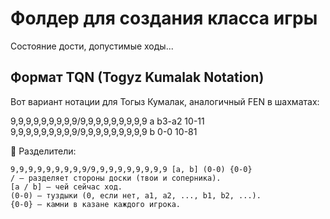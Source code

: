 # Фолдер для создания класса игры

Состояние дости, допустимые ходы...

## Формат TQN (Togyz Kumalak Notation)

Вот вариант нотации для Тогыз Кумалак, аналогичный FEN в шахматах:

9,9,9,9,9,9,9,9,9/9,9,9,9,9,9,9,9,9 a b3-a2 10-11
9,9,9,9,9,9,9,9,9/9,9,9,9,9,9,9,9,9 b 0-0 10-81

🔹 Разделители:

    9,9,9,9,9,9,9,9,9/9,9,9,9,9,9,9,9,9 [a, b] (0-0) {0-0}
    / — разделяет стороны доски (твои и соперника).
    [a / b] — чей сейчас ход.
    (0-0) — туздыки (0, если нет, a1, a2, ..., b1, b2, ...).
    {0-0} — камни в казане каждого игрока.

